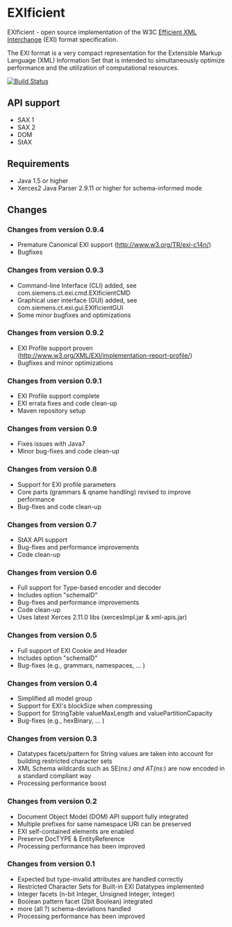 # EXIficient

EXIficient - open source implementation of the W3C [Efficient XML Interchange](http://www.w3.org/TR/exi/) (EXI) format specification.

The EXI format is a very compact representation for the Extensible Markup Language (XML) Information Set that is intended to simultaneously optimize performance and the utilization of computational resources.

[![Build Status](https://travis-ci.org/EXIficient/exificient.svg?branch=master)](https://travis-ci.org/EXIficient/exificient)

## API support

* SAX 1
* SAX 2 
* DOM
* StAX

## Requirements

* Java 1.5 or higher
* Xerces2 Java Parser 2.9.11 or higher for schema-informed mode

## Changes


### Changes from version 0.9.4
* Premature Canonical EXI support (http://www.w3.org/TR/exi-c14n/)
* Bugfixes

### Changes from version 0.9.3
* Command-line Interface (CLI) added, see com.siemens.ct.exi.cmd.EXIficientCMD
* Graphical user interface (GUI) added, see com.siemens.ct.exi.gui.EXIficientGUI
* Some minor bugfixes and optimizations

### Changes from version 0.9.2
* EXI Profile support proven (http://www.w3.org/XML/EXI/implementation-report-profile/)
* Bugfixes and minor optimizations

### Changes from version 0.9.1
* EXI Profile support complete
* EXI errata fixes and code clean-up
* Maven repository setup

### Changes from version 0.9
* Fixes issues with Java7
* Minor bug-fixes and code clean-up

### Changes from version 0.8
* Support for EXI profile parameters
* Core parts (grammars & qname handling) revised to improve performance
* Bug-fixes and code clean-up

### Changes from version 0.7
* StAX API support
* Bug-fixes and performance improvements
* Code clean-up

### Changes from version 0.6
* Full support for Type-based encoder and decoder
* Includes option "schemaID" 
* Bug-fixes and performance improvements
* Code clean-up
* Uses latest Xerces 2.11.0 libs (xercesImpl.jar & xml-apis.jar)

### Changes from version 0.5
* Full support of EXI Cookie and Header
* Includes option "schemaID" 
* Bug-fixes (e.g., grammars, namespaces, ... )

### Changes from version 0.4
* Simplified all model group
* Support for EXI's blockSize when compressing
* Support for StringTable valueMaxLength and valuePartitionCapacity
* Bug-fixes (e.g., hexBinary, ... )

### Changes from version 0.3
* Datatypes facets/pattern for String values are taken into account
  for building restricted character sets
* XML Schema wildcards such as SE(ns:*) and AT(ns:*) are now encoded
  in a standard compliant way
* Processing performance boost

### Changes from version 0.2
* Document Object Model (DOM) API support fully integrated
* Multiple prefixes for same namespace URI can be preserved 
* EXI self-contained elements are enabled
* Preserve DocTYPE & EntityReference
* Processing performance has been improved

### Changes from version 0.1
* Expected but type-invalid attributes are handled correctly
* Restricted Character Sets for Built-in EXI Datatypes implemented
* Integer facets (n-bit Integer, Unsigned Integer, Integer)
* Boolean pattern facet (2bit Boolean) integrated
* more (all ?) schema-deviations handled
* Processing performance has been improved
